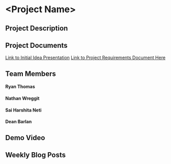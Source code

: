 # \<Project Name\>
## Project Description
## Project Documents
[Link to Initial Idea Presentation](https://docs.google.com/presentation/d/1D9tj64i1wgLAhVtT-Cv4e7qOeQZjxxN6PqFaI8tCP8A/edit?usp=sharing)
[Link to Project Requirements Document Here](https://docs.google.com/document/d/1j7Q3KQP0QKkkaqJpYIqcAScsqCFxpTLOEapS9hqNwPU/edit?usp=sharing)
## Team Members
#### Ryan Thomas
#### Nathan Wreggit
#### Sai Harshita Neti
#### Dean Barlan
## Demo Video
## Weekly Blog Posts
